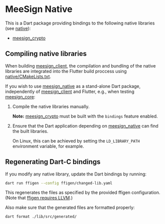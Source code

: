 # MeeSign Native

This is a Dart package providing bindings to the following native libraries (see [native](native/)):

* [meesign_crypto](native/meesign-crypto/)

## Compiling native libraries

When building [meesign_client](..), the compilation and bundling of the native libraries are integrated into the Flutter build proccess using [native/CMakeLists.txt](native/CMakeLists.txt).

If you wish to use [meesign_native](./) as a stand-alone Dart package, independently of [meesign_client](..) and Flutter, e.g., when testing [meesign_core](../meesign_core/):

1. Compile the native libraries manually.

   __Note:__ [meesign_crypto](native/meesign-crypto/) must be built with the `bindings` feature enabled.

2. Ensure that the Dart application depending on [meesign_native](./) can find the built libraries.

   On Linux, this can be achieved by setting the `LD_LIBRARY_PATH` environment variable, for example.

## Regenerating Dart-C bindings

If you modify any native library, update the Dart bindings by running:

```bash
dart run ffigen --config ffigen/changed-lib.yaml
```

This regenerates the files as specified by the provided ffigen configuration. (Note that [ffigen requires LLVM](https://pub.dev/packages/ffigen).)

Also make sure that the generated files are formatted properly:

```bash
dart format ./lib/src/generated/
```
